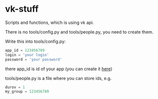 # vk-stuff
Scripts and functions, which is using vk api.

There is no tools/config.py and tools/people.py, you need to create them.

Write this into tools/config.py:

```python
app_id = 123456789
login = 'your login'
password = 'your password'
```

there app_id is id of your app (you can create it [here](https://vk.com/apps?act=manage))

tools/people.py is a file where you can store ids, e.g.

```python
durov = 1
my_group = 123456789
```
